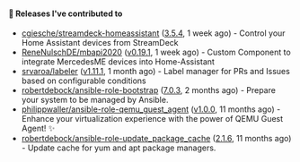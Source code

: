 #### 🔭 Releases I've contributed to

- [cgiesche/streamdeck-homeassistant](https://github.com/cgiesche/streamdeck-homeassistant) ([3.5.4](https://github.com/cgiesche/streamdeck-homeassistant/releases/tag/3.5.4), 1 week ago) - Control your Home Assistant devices from StreamDeck
- [ReneNulschDE/mbapi2020](https://github.com/ReneNulschDE/mbapi2020) ([v0.19.1](https://github.com/ReneNulschDE/mbapi2020/releases/tag/v0.19.1), 1 week ago) - Custom Component to integrate MercedesME devices into Home-Assistant
- [srvaroa/labeler](https://github.com/srvaroa/labeler) ([v1.11.1](https://github.com/srvaroa/labeler/releases/tag/v1.11.1), 1 month ago) - Label manager for PRs and Issues based on configurable conditions
- [robertdebock/ansible-role-bootstrap](https://github.com/robertdebock/ansible-role-bootstrap) ([7.0.3](https://github.com/robertdebock/ansible-role-bootstrap/releases/tag/7.0.3), 2 months ago) - Prepare your system to be managed by Ansible.
- [philippwaller/ansible-role-qemu_guest_agent](https://github.com/philippwaller/ansible-role-qemu_guest_agent) ([v1.0.0](https://github.com/philippwaller/ansible-role-qemu_guest_agent/releases/tag/v1.0.0), 11 months ago) - Enhance your virtualization experience with the power of QEMU Guest Agent! ✨
- [robertdebock/ansible-role-update_package_cache](https://github.com/robertdebock/ansible-role-update_package_cache) ([2.1.6](https://github.com/robertdebock/ansible-role-update_package_cache/releases/tag/2.1.6), 11 months ago) - Update cache for yum and apt package managers.
